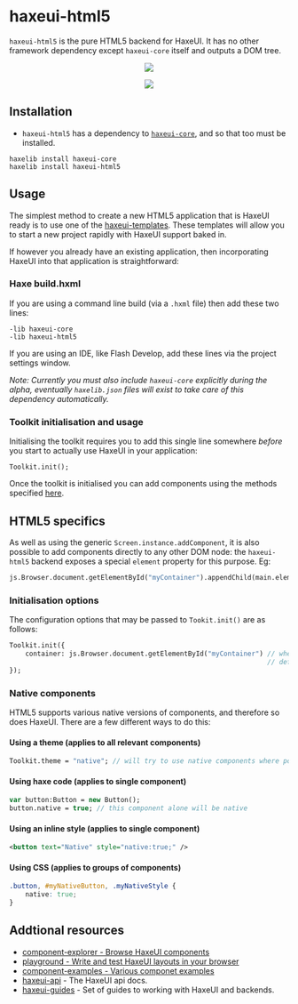 # haxeui-html5
`haxeui-html5` is the pure HTML5 backend for HaxeUI. It has no other framework dependency except `haxeui-core` itself and outputs a DOM tree.

<p align="center">
	<img src="https://github.com/haxeui/haxeui-html5/raw/master/screen-hybrid.png" />
</p>
<p align="center">
	<img src="https://github.com/haxeui/haxeui-html5/raw/master/screen.png" />
</p>

## Installation
 * `haxeui-html5` has a dependency to <a href="https://github.com/haxeui/haxeui-core">`haxeui-core`</a>, and so that too must be installed.

```
haxelib install haxeui-core
haxelib install haxeui-html5
```

## Usage
The simplest method to create a new HTML5 application that is HaxeUI ready is to use one of the <a href="https://github.com/haxeui/haxeui-templates">haxeui-templates</a>. These templates will allow you to start a new project rapidly with HaxeUI support baked in. 

If however you already have an existing application, then incorporating HaxeUI into that application is straightforward:

### Haxe build.hxml
If you are using a command line build (via a `.hxml` file) then add these two lines:

```
-lib haxeui-core
-lib haxeui-html5
```

If you are using an IDE, like Flash Develop, add these lines via the project settings window.

_Note: Currently you must also include `haxeui-core` explicitly during the alpha, eventually `haxelib.json` files will exist to take care of this dependency automatically._ 

### Toolkit initialisation and usage
Initialising the toolkit requires you to add this single line somewhere _before_ you start to actually use HaxeUI in your application:

```
Toolkit.init();
```
Once the toolkit is initialised you can add components using the methods specified <a href="https://github.com/haxeui/haxeui-core#adding-components-using-haxe-code">here</a>.

## HTML5 specifics

As well as using the generic `Screen.instance.addComponent`, it is also possible to add components directly to any other DOM node: the `haxeui-html5` backend exposes a special `element` property for this purpose. Eg:

```haxe
js.Browser.document.getElementById("myContainer").appendChild(main.element);
```

### Initialisation options
The configuration options that may be passed to `Tookit.init()` are as follows:

```haxe
Toolkit.init({
    container: js.Browser.document.getElementById("myContainer") // where 'Screen' will place components
                                                                 // defaults to the document body
});
```

### Native components
HTML5 supports various native versions of components, and therefore so does HaxeUI. There are a few different ways to do this:

#### Using a theme (applies to all relevant components)
```haxe
Toolkit.theme = "native"; // will try to use native components where possible
```

#### Using haxe code (applies to single component)
```haxe
var button:Button = new Button();
button.native = true; // this component alone will be native
```

#### Using an inline style (applies to single component)
```xml
<button text="Native" style="native:true;" />
```
#### Using CSS (applies to groups of components)
```css
.button, #myNativeButton, .myNativeStyle {
	native: true;
}

```

## Addtional resources
* <a href="http://haxeui.org/explorer/">component-explorer - Browse HaxeUI components
* <a href="http://haxeui.org/builder/">playground - Write and test HaxeUI layouts in your browser
* <a href="https://github.com/haxeui/component-examples">component-examples - Various componet examples
* <a href="http://haxeui.org/api/haxe/ui/">haxeui-api</a> - The HaxeUI api docs.
* <a href="https://github.com/haxeui/haxeui-guides">haxeui-guides</a> - Set of guides to working with HaxeUI and backends.

